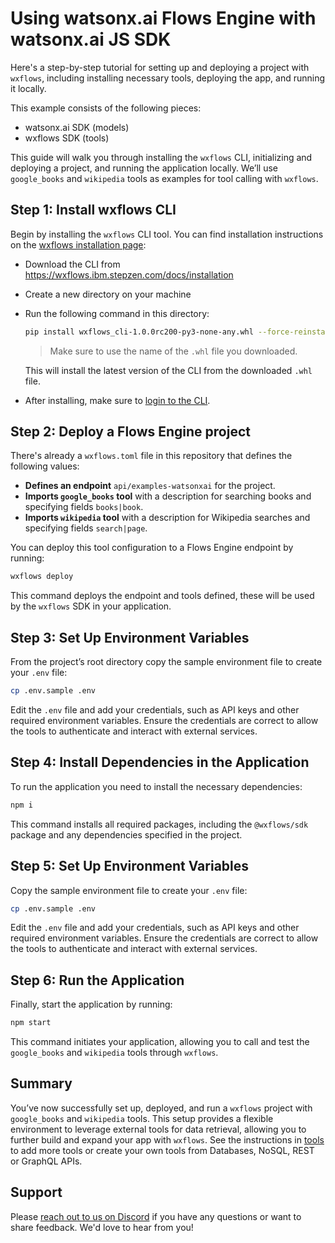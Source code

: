 # Using watsonx.ai Flows Engine with watsonx.ai JS SDK

Here's a step-by-step tutorial for setting up and deploying a project with `wxflows`, including installing necessary tools, deploying the app, and running it locally.

This example consists of the following pieces:

- watsonx.ai SDK (models)
- wxflows SDK (tools)

This guide will walk you through installing the `wxflows` CLI, initializing and deploying a project, and running the application locally. We’ll use `google_books` and `wikipedia` tools as examples for tool calling with `wxflows`.

## Step 1: Install wxflows CLI

Begin by installing the `wxflows` CLI tool. You can find installation instructions on the [wxflows installation page](https://wxflows.ibm.stepzen.com/docs/installation):

- Download the CLI from https://wxflows.ibm.stepzen.com/docs/installation
- Create a new directory on your machine
- Run the following command in this directory:

  ```bash
  pip install wxflows_cli-1.0.0rc200-py3-none-any.whl --force-reinstall
  ```
  > Make sure to use the name of the `.whl` file you downloaded.

  This will install the latest version of the CLI from the downloaded `.whl` file.

- After installing, make sure to [login to the CLI](https://wxflows.ibm.stepzen.com/docs/authentication).

## Step 2: Deploy a Flows Engine project

There's already a `wxflows.toml` file in this repository that defines the following values:

- **Defines an endpoint** `api/examples-watsonxai` for the project.
- **Imports `google_books` tool** with a description for searching books and specifying fields `books|book`.
- **Imports `wikipedia` tool** with a description for Wikipedia searches and specifying fields `search|page`.

You can deploy this tool configuration to a Flows Engine endpoint by running:

```bash
wxflows deploy
```

This command deploys the endpoint and tools defined, these will be used by the `wxflows` SDK in your application.

## Step 3: Set Up Environment Variables

From the project’s root directory copy the sample environment file to create your `.env` file:

```bash
cp .env.sample .env
```

Edit the `.env` file and add your credentials, such as API keys and other required environment variables. Ensure the credentials are correct to allow the tools to authenticate and interact with external services.

## Step 4: Install Dependencies in the Application

To run the application you need to install the necessary dependencies:

```bash
npm i
```

This command installs all required packages, including the `@wxflows/sdk` package and any dependencies specified in the project.

## Step 5: Set Up Environment Variables

Copy the sample environment file to create your `.env` file:

```bash
cp .env.sample .env
```

Edit the `.env` file and add your credentials, such as API keys and other required environment variables. Ensure the credentials are correct to allow the tools to authenticate and interact with external services.

## Step 6: Run the Application

Finally, start the application by running:

```bash
npm start
```

This command initiates your application, allowing you to call and test the `google_books` and `wikipedia` tools through `wxflows`.

## Summary

You’ve now successfully set up, deployed, and run a `wxflows` project with `google_books` and `wikipedia` tools. This setup provides a flexible environment to leverage external tools for data retrieval, allowing you to further build and expand your app with `wxflows`. See the instructions in [tools](../../../tools/README.md) to add more tools or create your own tools from Databases, NoSQL, REST or GraphQL APIs.

## Support

Please [reach out to us on Discord](https://ibm.biz/wxflows-discord) if you have any questions or want to share feedback. We'd love to hear from you!
